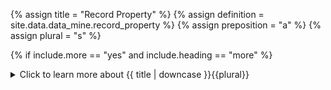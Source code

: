 <!--------------------------------------------- TITLE AND DEFINITION starts -->

{% assign title = "Record Property" %}
{% assign definition = site.data.data_mine.record_property %}
{% assign preposition = "a" %}
{% assign plural = "s" %}

<!--------------------------------------------- TITLE AND DEFINITION ends -->

{% if include.more == "yes" and include.heading == "more" %}
<details class='detailsCollapsible'><summary class='nobr'>Click to learn more about {{ title | downcase }}{{plural}}
</summary>
{% endif %}

{% if include.heading != "" and include.heading != "more" %}
{{include.heading}} {{title}}
{% endif %}

{% if include.icon != "no" %} 

{% if include.table == "yes" and include.icon != "no" %}
<table class='definitionTable'><tr><td>
{% endif %}

<img src='images/icons/{{include.icon}}{{ title | downcase | replace: " ", "-" }}.png' />

{% if include.table == "yes" and include.icon != "no" %}
</td><td>
{% endif %}

{% endif %}

{% if include.definition == "bold" %}
<strong>{{ definition }}</strong>
{% else %}
{% if include.definition != "no" %}
{{ definition }}
{% endif %}
{% endif %}

{% if include.table == "yes" and include.icon != "no" %}
</td></tr></table>
{% endif %}

{% if include.more == "yes" and include.content == "more" and include.heading != "more" %}
<details class='detailsCollapsible'><summary class='nobr'>Click to learn more about record properties
</summary>
{% endif %}

{% if include.content != "no" %}

<!--------------------------------------------- CONTENT starts -->

Records may have as many properties as required. 

{% include important.html content="The order in which record properties are defined around the parent record definition node is the order in which they are stored in the actual record." %}

{% include tip.html content="The first two records are usually the *begin* and *end* records, featuring the corresponding datetimes that indicate when the record starts and ends." %}

<!--------------------------------------------- CONTENT ends -->

{% endif %}

{% if include.more == "yes" and include.content != "more" and include.heading != "more" %}
<details class='detailsCollapsible'><summary class='nobr'>Click to learn more about record properties
</summary>
{% endif %}

{% if include.adding != "" %}

{{include.adding}} Adding {{preposition}} {{title}} Node

<!--------------------------------------------- ADDING starts -->

To add a record property, select *Add Record Property* on the bot's node menu.

<!--------------------------------------------- ADDING ends -->

{% endif %}

{% if include.configuring != "" %}

{{include.configuring}} Configuring the {{title}}

<!--------------------------------------------- CONFIGURING starts -->

Select *Configure Property* on the menu to access the configuration.

```js
{
  "codeName": "record-name",
  "isString": false,
  "isCalculated": true
}
```

* ```codeName``` is the name of the record as it is used in the bot's code. 

* ```isString``` determines if the field is a text string or if, in turn, is a numeric field. Dates are stored in the *epoch* format, which is numeric. The reason why this configuration is important is that fields that are strings need to be stored between "double quotes".

* ```isCalculated``` determines if the field is stored in the dataset or if, instead, is calculated at a later stage. A value *true* means that the record is not stored. In the case ```isCaculated``` is not defined in the configuration, it is assumed to be false.

[![Indicators-Record-Definitions-01](https://user-images.githubusercontent.com/13994516/69139160-3ce72000-0ac0-11ea-9566-a259c9ea6194.gif)](https://user-images.githubusercontent.com/13994516/69139160-3ce72000-0ac0-11ea-9566-a259c9ea6194.gif)

The image above shows a record definition with four record properties.

<!--------------------------------------------- CONFIGURING ends -->

{% endif %}

{% if include.starting != "" %}

{{include.starting}} Starting {{preposition}} {{title}}

<!--------------------------------------------- STARTING starts -->

XXXXXXXXXXXXXXXXXXXXXXXXXXXXXXXXXXXXXXXXXXXXXXXXXXXXXX

<!--------------------------------------------- STARTING ends -->

{% endif %}

{% if include.more == "yes" %}
</details>
{% endif %}